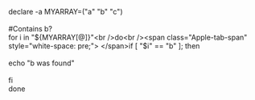 
declare -a MYARRAY=("a" "b" "c")<br /><br />#Contains b?<br />for i in "${MYARRAY[@]}"<br />do<br /><span class="Apple-tab-span" style="white-space: pre;"> </span>if [ "$i" == "b" ]; then<br /><span class="Apple-tab-span" style="white-space: pre;">  </span>echo "b was found"<br /><span class="Apple-tab-span" style="white-space: pre;"> </span>fi<br />done<br /><br />